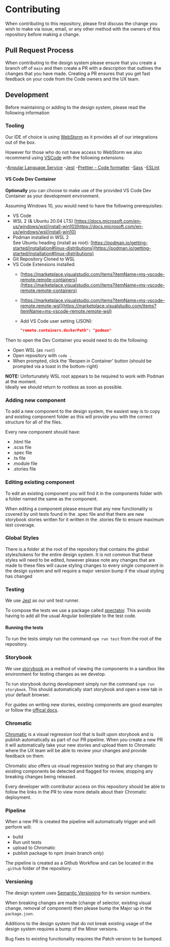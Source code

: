 # Contributing

When contributing to this repository, please first discuss the change you wish to make via issue, email, or any other method with the owners of this
repository before making a change.

## Pull Request Process

When contributing to the design system please ensure that you create a branch off of `main` and then create a PR with a description that outlines the changes that you have made. Creating a PR ensures that you get fast feedback on your code from the Code owners and the UX team.

## Development

Before maintaining or adding to the design system, please read the following information

### Tooling

Our IDE of choice is using [WebStorm](https://www.jetbrains.com/webstorm/) as it provides all of our integrations out of the box.

However for those who do not have access to WebStorm we also recommend using [VSCode](https://code.visualstudio.com/) with the following extensions:

-[Angular Language Service](https://marketplace.visualstudio.com/items?itemName=Angular.ng-template) -[Jest](https://marketplace.visualstudio.com/items?itemName=Orta.vscode-jest) -[Prettier - Code formatter](https://marketplace.visualstudio.com/items?itemName=esbenp.prettier-vscode) -[Sass](https://marketplace.visualstudio.com/items?itemName=Syler.sass-indented) -[ESLint](https://marketplace.visualstudio.com/items?itemName=dbaeumer.vscode-eslint)

#### VS Code Dev Container

**Optionally** you can choose to make use of the provided VS Code Dev Container as your development environment.

Assuming Windows 10, you would need to have the following prerequisites:

- VS Code
- WSL 2 (& Ubuntu 20.04 LTS)
  [https://docs.microsoft.com/en-us/windows/wsl/install-win10](https://docs.microsoft.com/en-us/windows/wsl/install-win10)
- Podman installed in WSL 2  
  See Ubuntu heading (install as root): [https://podman.io/getting-started/installation#linux-distributions](https://podman.io/getting-started/installation#linux-distributions)
- Git Repository Cloned to WSL
- VS Code Extensions installed:
  - [https://marketplace.visualstudio.com/items?itemName=ms-vscode-remote.remote-containers](https://marketplace.visualstudio.com/items?itemName=ms-vscode-remote.remote-containers)
  - [https://marketplace.visualstudio.com/items?itemName=ms-vscode-remote.remote-wsl](https://marketplace.visualstudio.com/items?itemName=ms-vscode-remote.remote-wsl)
  - Add VS Code user setting (JSON):  

    ```json
    "remote.containers.dockerPath": "podman"
    ```

Then to open the Dev Container you would need to do the following:

- Open WSL (as `root`)
- Open repository with `code .`
- When prompted, click the 'Reopen in Container' button (should be prompted via a toast in the bottom-right)

**NOTE:** Unfortunately WSL root appears to be required to work with Podman at the moment.  
Ideally we should return to rootless as soon as possible.

### Adding new component

To add a new component to the design system, the easiest way is to copy and existing component folder as this will provide you with the correct structure for all of the files.

Every new component should have:

- .html file
- .scss file
- .spec file
- .ts file
- .module file
- .stories file

### Editing existing component

To edit an existing component you will find it in the components folder with a folder named the same as the component.

When editing a component please ensure that any new functionality is covered by unit tests found in the .spec file and that there are new storybook stories written for it written in the .stories file to ensure maximum test coverage.

### Global Styles

There is a folder at the root of the repository that contains the global styles/tokens for the entire design system. It is not common that these styles will need to be edited, however please note any changes that are made to these files will cause styling changes to every single component in the design system and will require a major version bump if the visual styling has changed

### Testing

We use [Jest](https://jestjs.io/docs/en/getting-started.html) as our unit test runner.

To compose the tests we use a package called [spectator](https://github.com/ngneat/spectator). This avoids having to add all the usual Angular boilerplate to the test code.

#### Running the tests

To run the tests simply run the command `npm run test` from the root of the repository.

### Storybook

We use [storybook](https://storybook.js.org/) as a method of viewing the components in a sandbox like environment for testing changes as we develop.

To run storybook during development simply run the command `npm run storybook`. This should automatically start storybook and open a new tab in your default browser.

For guides on writing new stories, existing components are good examples or follow the [offical docs](https://storybook.js.org/docs/react/writing-stories/introduction).

### Chromatic

[Chromatic](https://www.chromatic.com/) is a visual regression tool that is built upon storybook and is publish automatically as part of our PR pipeline. When you create a new PR it will automatically take your new stories and upload them to Chromatic where the UX team will be able to review your changes and provide feedback on them.

Chromatic also offers us visual regression testing so that any changes to existing components be detected and flagged for review, stopping any breaking changes being released.

Every developer with contributor access on this repository should be able to follow the links in the PR to view more details about their Chromatic deployment.

### Pipeline

When a new PR is created the pipeline will automatically trigger and will perform will:

- build
- Run unit tests
- upload to Chromatic
- publish package to npm (main branch only)

The pipeline is created as a Github Workflow and can be located in the `.github` folder of the repository.

### Versioning

The design system uses [Semantic Versioning](https://semver.org/) for its version numbers.

When breaking changes are made (change of selector, existing visual change, removal of component) then please bump the Major up in the `package.json`.

Additions to the design system that do not break existing usage of the design system requires a bump of the Minor versions.

Bug fixes to existing functionality requires the Patch version to be bumped.
